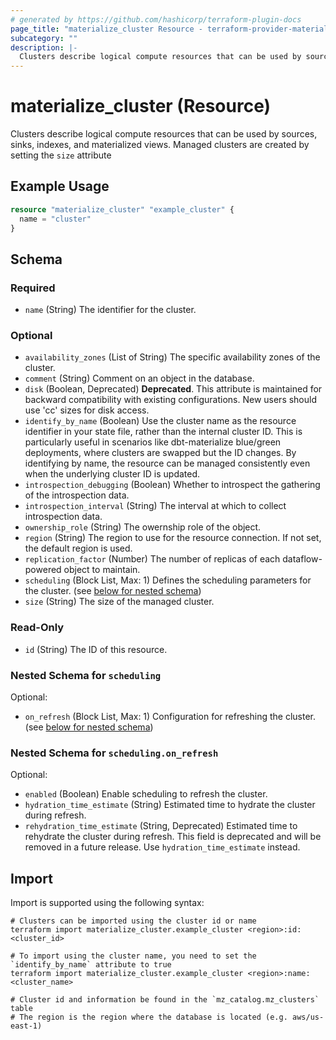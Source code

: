 ```yaml
---
# generated by https://github.com/hashicorp/terraform-plugin-docs
page_title: "materialize_cluster Resource - terraform-provider-materialize"
subcategory: ""
description: |-
  Clusters describe logical compute resources that can be used by sources, sinks, indexes, and materialized views. Managed clusters are created by setting the size attribute
---
```


# materialize_cluster (Resource)

Clusters describe logical compute resources that can be used by sources, sinks, indexes, and materialized views. Managed clusters are created by setting the `size` attribute

## Example Usage

```terraform
resource "materialize_cluster" "example_cluster" {
  name = "cluster"
}
```

<!-- schema generated by tfplugindocs -->
## Schema

### Required

- `name` (String) The identifier for the cluster.

### Optional

- `availability_zones` (List of String) The specific availability zones of the cluster.
- `comment` (String) Comment on an object in the database.
- `disk` (Boolean, Deprecated) **Deprecated**. This attribute is maintained for backward compatibility with existing configurations. New users should use 'cc' sizes for disk access.
- `identify_by_name` (Boolean) Use the cluster name as the resource identifier in your state file, rather than the internal cluster ID. This is particularly useful in scenarios like dbt-materialize blue/green deployments, where clusters are swapped but the ID changes. By identifying by name, the resource can be managed consistently even when the underlying cluster ID is updated.
- `introspection_debugging` (Boolean) Whether to introspect the gathering of the introspection data.
- `introspection_interval` (String) The interval at which to collect introspection data.
- `ownership_role` (String) The owernship role of the object.
- `region` (String) The region to use for the resource connection. If not set, the default region is used.
- `replication_factor` (Number) The number of replicas of each dataflow-powered object to maintain.
- `scheduling` (Block List, Max: 1) Defines the scheduling parameters for the cluster. (see [below for nested schema](#nestedblock--scheduling))
- `size` (String) The size of the managed cluster.

### Read-Only

- `id` (String) The ID of this resource.

<a id="nestedblock--scheduling"></a>
### Nested Schema for `scheduling`

Optional:

- `on_refresh` (Block List, Max: 1) Configuration for refreshing the cluster. (see [below for nested schema](#nestedblock--scheduling--on_refresh))

<a id="nestedblock--scheduling--on_refresh"></a>
### Nested Schema for `scheduling.on_refresh`

Optional:

- `enabled` (Boolean) Enable scheduling to refresh the cluster.
- `hydration_time_estimate` (String) Estimated time to hydrate the cluster during refresh.
- `rehydration_time_estimate` (String, Deprecated) Estimated time to rehydrate the cluster during refresh. This field is deprecated and will be removed in a future release. Use `hydration_time_estimate` instead.

## Import

Import is supported using the following syntax:

```shell
# Clusters can be imported using the cluster id or name
terraform import materialize_cluster.example_cluster <region>:id:<cluster_id>

# To import using the cluster name, you need to set the `identify_by_name` attribute to true
terraform import materialize_cluster.example_cluster <region>:name:<cluster_name>

# Cluster id and information be found in the `mz_catalog.mz_clusters` table
# The region is the region where the database is located (e.g. aws/us-east-1)
```

